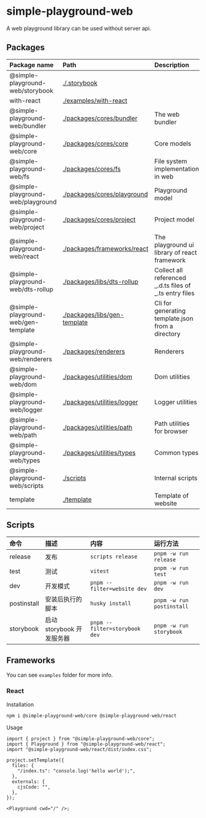 # simple-playground-web

A web playground library can be used without server api.

## Packages

<!-- workspace packages descriptions start -->

| Package name                        | Path                                                                 | Description                                             |
| :---------------------------------- | :------------------------------------------------------------------- | :------------------------------------------------------ |
| @simple-playground-web/storybook    | [./.storybook](.storybook/README.md)                                 |                                                         |
| with-react                          | [./examples/with-react](examples/with-react/README.md)               |                                                         |
| @simple-playground-web/bundler      | [./packages/cores/bundler](packages/cores/bundler/README.md)         | The web bundler                                         |
| @simple-playground-web/core         | [./packages/cores/core](packages/cores/core/README.md)               | Core models                                             |
| @simple-playground-web/fs           | [./packages/cores/fs](packages/cores/fs/README.md)                   | File system implementation in web                       |
| @simple-playground-web/playground   | [./packages/cores/playground](packages/cores/playground/README.md)   | Playground model                                        |
| @simple-playground-web/project      | [./packages/cores/project](packages/cores/project/README.md)         | Project model                                           |
| @simple-playground-web/react        | [./packages/frameworks/react](packages/frameworks/react/README.md)   | The playground ui library of react framework            |
| @simple-playground-web/dts-rollup   | [./packages/libs/dts-rollup](packages/libs/dts-rollup/README.md)     | Collect all referenced _.d.ts files of _.ts entry files |
| @simple-playground-web/gen-template | [./packages/libs/gen-template](packages/libs/gen-template/README.md) | Cli for generating template.json from a directory       |
| @simple-playground-web/renderers    | [./packages/renderers](packages/renderers/README.md)                 | Renderers                                               |
| @simple-playground-web/dom          | [./packages/utilities/dom](packages/utilities/dom/README.md)         | Dom utilities                                           |
| @simple-playground-web/logger       | [./packages/utilities/logger](packages/utilities/logger/README.md)   | Logger utilities                                        |
| @simple-playground-web/path         | [./packages/utilities/path](packages/utilities/path/README.md)       | Path utilities for browser                              |
| @simple-playground-web/types        | [./packages/utilities/types](packages/utilities/types/README.md)     | Common types                                            |
| @simple-playground-web/scripts      | [./scripts](scripts/README.md)                                       | Internal scripts                                        |
| template                            | [./template](template/README.md)                                     | Template of website                                     |

<!-- workspace packages descriptions end -->

## Scripts

<!-- package scripts descriptions start-->

| 命令        | 描述                      | 内容                          | 运行方法                  |
| :---------- | :------------------------ | :---------------------------- | :------------------------ |
| release     | 发布                      | `scripts release`             | `pnpm -w run release`     |
| test        | 测试                      | `vitest`                      | `pnpm -w run test`        |
| dev         | 开发模式                  | `pnpm --filter=website dev`   | `pnpm -w run dev`         |
| postinstall | 安装后执行的脚本          | `husky install`               | `pnpm -w run postinstall` |
| storybook   | 启动 storybook 开发服务器 | `pnpm --filter=storybook dev` | `pnpm -w run storybook`   |

<!-- package scripts descriptions end-->

## Frameworks

You can see `examples` folder for more info.

### React

Installation

```bash
npm i @simple-playground-web/core @simple-playground-web/react
```

Usage

```tsx
import { project } from "@simple-playground-web/core";
import { Playground } from "@simple-playground-web/react";
import "@simple-playground-web/react/dist/index.css";

project.setTemplate({
  files: {
    "/index.ts": "console.log('hello world');",
  },
  externals: {
    cjsCode: "",
  },
});

<Playground cwd="/" />;
```
